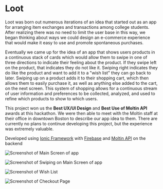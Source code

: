 # Loot

Loot was born out numerous iterations of an idea that started out as an app for arranging item exchanges and transactions among college students. After realizing there was no need to limit the user base in this way, we began thinking about ways we could design an e-commerce experience that would make it easy to use and promote spontaneous purchases.

Eventually we came up for the idea of an app that shows users products in a continuous stack of cards which would allow them to swipe in one of three directions to indicate their feeling about the product. If they swipe left on the product, that indicates they do not like it. Swiping right indicates they do like the product and want to add it to a "wish list" they can go back to later. Swiping up on a product adds it to their shopping cart, which then allows them to easily purchase it, as well as anything else added to the cart, on the next screen. This system of shopping allows for a continuous stream of user information and preferences to be collected, analyzed, and used to refine which products to show to which users.

This project won us the **Best UX/UI Design** and **Best Use of Moltin API** awards at this hackathon. We were then able to meet with the Moltin staff at their office in downtown Boston to describe our app idea to them. There are currently no plans to continue developing this project, but the experience was extremely valuable.

Developed using [Ionic Framework](https://ionicframework.com/) with [Firebase](https://firebase.google.com/) and [Moltin API](https://www.moltin.com/) on the backend

![Screenshot of Main Screen of app](./res/Screenshot1.jpg)

![Screenshot of Swiping on Main Screen of app](./res/Screenshot2.jpg)

![Screenshot of Wish List](./res/Screenshot3.jpg)

![Screenshot of Checkout Page](./res/Screenshot4.jpg)
